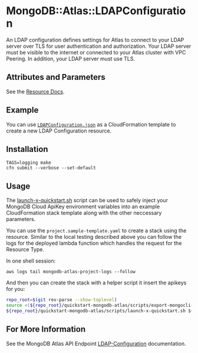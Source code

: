 # MongoDB::Atlas::LDAPConfiguration

An LDAP configuration defines settings for Atlas to connect to your LDAP server over TLS for user authentication and authorization.
Your LDAP server must be visible to the internet or connected to your Atlas cluster with VPC Peering.
In addition, your LDAP server must use TLS.

## Attributes and Parameters

See the [Resource Docs](./docs/README.md).

## Example
You can use [`LDAPConfiguration.json`](../../examples/ldap-configuration/LDAPConfiguration.json)
as a CloudFormation template to create a new LDAP Configuration resource.

## Installation

```
TAGS=logging make
cfn submit --verbose --set-default
```

## Usage

The [launch-x-quickstart.sh](https://github.com/aws-quickstart/quickstart-mongodb-atlas/blob/master/scripts/launch-x-quickstart.sh)  script
can be used to safely inject your MongoDB Cloud ApiKey environment variables into an example
CloudFormation stack template along with the other neccessary parameters.

You can use the `project.sample-template.yaml` to create a stack using the resource.
Similar to the local testing described above you can follow the logs for the deployed
lambda function which handles the request for the Resource Type.

In one shell session:
```
aws logs tail mongodb-atlas-project-logs --follow
```

And then you can create the stack with a helper script it insert the apikeys for you:


```bash
repo_root=$(git rev-parse --show-toplevel)
source <(${repo_root}/quickstart-mongodb-atlas/scripts/export-mongocli-config.py)
${repo_root}/quickstart-mongodb-atlas/scripts/launch-x-quickstart.sh ${repo_root}/cfn-resources/project/test/project.sample-template.yaml SampleProject1 ParameterKey=OrgId,ParameterValue=${ATLAS_ORG_ID}
```

## For More Information

See the MongoDB Atlas API Endpoint [LDAP-Configuration](https://www.mongodb.com/docs/atlas/reference/api-resources-spec/#tag/LDAP-Configuration) documentation.
